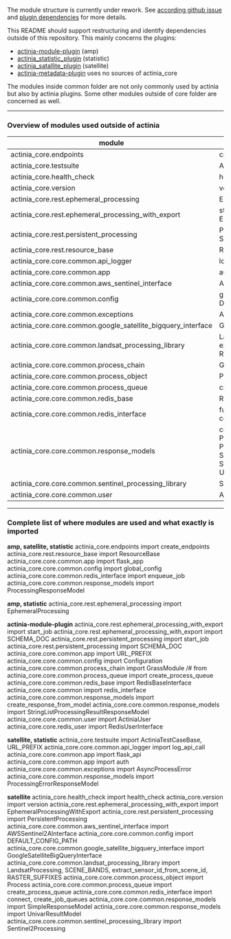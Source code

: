 The module structure is currently under rework. See [according github issue](https://github.com/mundialis/actinia_core/issues/190) and [plugin dependencies](https://github.com/mundialis/actinia_core/pull/221) for more details.

This README should support restructuring and identify dependencies outside of this repository.
This mainly concerns the plugins:
* [actinia-module-plugin](https://github.com/mundialis/actinia-module-plugin) (amp)
* [actinia_statistic_plugin](https://github.com/mundialis/actinia_statistic_plugin) (statistic)
* [actinia_satallite_plugin](https://github.com/mundialis/actinia_satellite_plugin) (satellite)
* [actinia-metadata-plugin](https://github.com/mundialis/actinia-metadata-plugin) uses no sources of actinia_core

The modules inside common folder are not only commonly used by actinia but also by actinia plugins.
Some other modules outside of core folder are concerned as well.

----------------
### Overview of modules used outside of actinia

| module | import|
| - | - |
| actinia_core.endpoints | create_endpoints |
| actinia_core.testsuite | ActiniaTestCaseBase, URL_PREFIX |
| actinia_core.health_check | health_check |
| actinia_core.version | version |
| actinia_core.rest.ephemeral_processing | EphemeralProcessing |
| actinia_core.rest.ephemeral_processing_with_export | start_job, SCHEMA_DOC, EphemeralProcessingWithExport |
| actinia_core.rest.persistent_processing | PersistentProcessing, start_job, SCHEMA_DOC |
| actinia_core.rest.resource_base | ResourceBase |
| actinia_core.core.common.api_logger | log_api_call |
| actinia_core.core.common.app | auth, flask_api, flask_app, URL_PREFIX |
| actinia_core.core.common.aws_sentinel_interface | AWSSentinel2AInterface |
| actinia_core.core.common.config | global_config, Configuration, DEFAULT_CONFIG_PATH |
| actinia_core.core.common.exceptions | AsyncProcessError |
| actinia_core.core.common.google_satellite_bigquery_interface | GoogleSatelliteBigQueryInterface |
| actinia_core.core.common.landsat_processing_library | LandsatProcessing, SCENE_BANDS, extract_sensor_id_from_scene_id, RASTER_SUFFIXES |
| actinia_core.core.common.process_chain | GrassModule |
| actinia_core.core.common.process_object | Process |
| actinia_core.core.common.process_queue | create_process_queue |
| actinia_core.core.common.redis_base | RedisBaseInterface |
| actinia_core.core.common.redis_interface | full import! TODO check what is used. Else: connect, create_job_queues, enqueue_job |
| actinia_core.core.common.response_models | create_response_from_model, ProcessingErrorResponseModel, ProcessingResponseModel, SimpleResponseModel, StringListProcessingResultResponseModel, UnivarResultModel |
| actinia_core.core.common.sentinel_processing_library | Sentinel2Processing |
| actinia_core.core.common.user | ActiniaUser |
------------

### Complete list of where modules are used and what exactly is imported

__amp, satellite, statistic__
actinia_core.endpoints import create_endpoints
actinia_core.rest.resource_base import ResourceBase
actinia_core.core.common.app import flask_app
actinia_core.core.common.config import global_config
actinia_core.core.common.redis_interface import enqueue_job
actinia_core.core.common.response_models import ProcessingResponseModel

__amp, statistic__
actinia_core.rest.ephemeral_processing import EphemeralProcessing

__actinia-module-plugin__
actinia_core.rest.ephemeral_processing_with_export import start_job
actinia_core.rest.ephemeral_processing_with_export import SCHEMA_DOC
actinia_core.rest.persistent_processing import start_job
actinia_core.rest.persistent_processing import SCHEMA_DOC
actinia_core.core.common.app import URL_PREFIX
actinia_core.core.common.config import Configuration
actinia_core.core.common.process_chain import GrassModule
/# from actinia_core.core.common.process_queue import create_process_queue
actinia_core.core.common.redis_base import RedisBaseInterface
actinia_core.core.common import redis_interface
actinia_core.core.common.response_models import create_response_from_model
actinia_core.core.common.response_models import StringListProcessingResultResponseModel
actinia_core.core.common.user import ActiniaUser
actinia_core.core.redis_user import RedisUserInterface

__satellite, statistic__
actinia_core.testsuite import ActiniaTestCaseBase, URL_PREFIX
actinia_core.core.common.api_logger import log_api_call
actinia_core.core.common.app import flask_api
actinia_core.core.common.app import auth
actinia_core.core.common.exceptions import AsyncProcessError
actinia_core.core.common.response_models import ProcessingErrorResponseModel

__satellite__
actinia_core.health_check import health_check
actinia_core.version import version
actinia_core.rest.ephemeral_processing_with_export import EphemeralProcessingWithExport
actinia_core.rest.persistent_processing import PersistentProcessing
actinia_core.core.common.aws_sentinel_interface import AWSSentinel2AInterface
actinia_core.core.common.config import DEFAULT_CONFIG_PATH
actinia_core.core.common.google_satellite_bigquery_interface import GoogleSatelliteBigQueryInterface
actinia_core.core.common.landsat_processing_library import LandsatProcessing, SCENE_BANDS, extract_sensor_id_from_scene_id, RASTER_SUFFIXES
actinia_core.core.common.process_object import Process
actinia_core.core.common.process_queue import create_process_queue
actinia_core.core.common.redis_interface import connect, create_job_queues
actinia_core.core.common.response_models import SimpleResponseModel
actinia_core.core.common.response_models import UnivarResultModel
actinia_core.core.common.sentinel_processing_library import Sentinel2Processing
